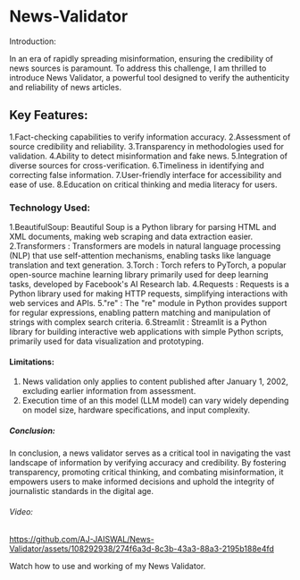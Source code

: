 # News-Validator

Introduction:

In an era of rapidly spreading misinformation, ensuring the credibility of news sources is paramount. To address this challenge, I am thrilled to introduce News Validator, a powerful tool designed to verify the authenticity and reliability of news articles.

## Key Features:

1.Fact-checking capabilities to verify information accuracy.
2.Assessment of source credibility and reliability.
3.Transparency in methodologies used for validation.
4.Ability to detect misinformation and fake news.
5.Integration of diverse sources for cross-verification.
6.Timeliness in identifying and correcting false information.
7.User-friendly interface for accessibility and ease of use.
8.Education on critical thinking and media literacy for users.

### Technology Used:

1.BeautifulSoup: Beautiful Soup is a Python library for parsing HTML and XML documents, making web scraping and data extraction easier.
2.Transformers : Transformers are models in natural language processing (NLP) that use self-attention mechanisms, enabling tasks like language translation and text generation.
3.Torch : Torch refers to PyTorch, a popular open-source machine learning library primarily used for deep learning tasks, developed by Facebook's AI Research lab.
4.Requests : Requests is a Python library used for making HTTP requests, simplifying interactions with web services and APIs.
5."re" : The "re" module in Python provides support for regular expressions, enabling pattern matching and manipulation of strings with complex search criteria.
6.Streamlit : Streamlit is a Python library for building interactive web applications with simple Python scripts, primarily used for data visualization and prototyping.

#### Limitations:

1. News validation only applies to content published after January 1, 2002, excluding earlier information from assessment.
2. Execution time of an this model (LLM model) can vary widely depending on model size, hardware specifications, and input complexity.

##### Conclusion:

In conclusion, a news validator serves as a critical tool in navigating the vast landscape of information by verifying accuracy and credibility. By fostering transparency, promoting critical thinking, and combating misinformation, it empowers users to make informed decisions and uphold the integrity of journalistic standards in the digital age.

###### Video: 

https://github.com/AJ-JAISWAL/News-Validator/assets/108292938/274f6a3d-8c3b-43a3-88a3-2195b188e4fd

Watch how to use and working of my News Validator.


